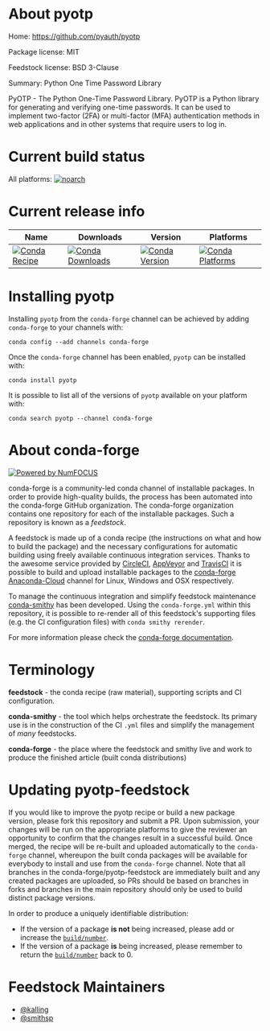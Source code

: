 <!--
# -*- mode: jinja -*-
-->

About pyotp
===========

Home: https://github.com/pyauth/pyotp

Package license: MIT

Feedstock license: BSD 3-Clause

Summary: Python One Time Password Library

PyOTP - The Python One-Time Password Library. PyOTP is a Python library for generating and verifying one-time passwords. It can be used to implement two-factor (2FA) or multi-factor (MFA) authentication methods in web applications and in other systems that require users to log in. 

Current build status
====================

All platforms:
[![noarch](https://img.shields.io/circleci/project/github/conda-forge/pyotp-feedstock/master.svg?label=noarch)](https://circleci.com/gh/conda-forge/pyotp-feedstock)

Current release info
====================

| Name | Downloads | Version | Platforms |
| --- | --- | --- | --- |
| [![Conda Recipe](https://img.shields.io/badge/recipe-pyotp-green.svg)](https://anaconda.org/conda-forge/pyotp) | [![Conda Downloads](https://img.shields.io/conda/dn/conda-forge/pyotp.svg)](https://anaconda.org/conda-forge/pyotp) | [![Conda Version](https://img.shields.io/conda/vn/conda-forge/pyotp.svg)](https://anaconda.org/conda-forge/pyotp) | [![Conda Platforms](https://img.shields.io/conda/pn/conda-forge/pyotp.svg)](https://anaconda.org/conda-forge/pyotp) |

Installing pyotp
================

Installing `pyotp` from the `conda-forge` channel can be achieved by adding `conda-forge` to your channels with:

```
conda config --add channels conda-forge
```

Once the `conda-forge` channel has been enabled, `pyotp` can be installed with:

```
conda install pyotp
```

It is possible to list all of the versions of `pyotp` available on your platform with:

```
conda search pyotp --channel conda-forge
```


About conda-forge
=================

[![Powered by NumFOCUS](https://img.shields.io/badge/powered%20by-NumFOCUS-orange.svg?style=flat&colorA=E1523D&colorB=007D8A)](http://numfocus.org)

conda-forge is a community-led conda channel of installable packages.
In order to provide high-quality builds, the process has been automated into the
conda-forge GitHub organization. The conda-forge organization contains one repository
for each of the installable packages. Such a repository is known as a *feedstock*.

A feedstock is made up of a conda recipe (the instructions on what and how to build
the package) and the necessary configurations for automatic building using freely
available continuous integration services. Thanks to the awesome service provided by
[CircleCI](https://circleci.com/), [AppVeyor](https://www.appveyor.com/)
and [TravisCI](https://travis-ci.org/) it is possible to build and upload installable
packages to the [conda-forge](https://anaconda.org/conda-forge)
[Anaconda-Cloud](https://anaconda.org/) channel for Linux, Windows and OSX respectively.

To manage the continuous integration and simplify feedstock maintenance
[conda-smithy](https://github.com/conda-forge/conda-smithy) has been developed.
Using the ``conda-forge.yml`` within this repository, it is possible to re-render all of
this feedstock's supporting files (e.g. the CI configuration files) with ``conda smithy rerender``.

For more information please check the [conda-forge documentation](https://conda-forge.org/docs/).

Terminology
===========

**feedstock** - the conda recipe (raw material), supporting scripts and CI configuration.

**conda-smithy** - the tool which helps orchestrate the feedstock.
                   Its primary use is in the construction of the CI ``.yml`` files
                   and simplify the management of *many* feedstocks.

**conda-forge** - the place where the feedstock and smithy live and work to
                  produce the finished article (built conda distributions)


Updating pyotp-feedstock
========================

If you would like to improve the pyotp recipe or build a new
package version, please fork this repository and submit a PR. Upon submission,
your changes will be run on the appropriate platforms to give the reviewer an
opportunity to confirm that the changes result in a successful build. Once
merged, the recipe will be re-built and uploaded automatically to the
`conda-forge` channel, whereupon the built conda packages will be available for
everybody to install and use from the `conda-forge` channel.
Note that all branches in the conda-forge/pyotp-feedstock are
immediately built and any created packages are uploaded, so PRs should be based
on branches in forks and branches in the main repository should only be used to
build distinct package versions.

In order to produce a uniquely identifiable distribution:
 * If the version of a package **is not** being increased, please add or increase
   the [``build/number``](https://conda.io/docs/user-guide/tasks/build-packages/define-metadata.html#build-number-and-string).
 * If the version of a package **is** being increased, please remember to return
   the [``build/number``](https://conda.io/docs/user-guide/tasks/build-packages/define-metadata.html#build-number-and-string)
   back to 0.

Feedstock Maintainers
=====================

* [@kalling](https://github.com/kalling/)
* [@smithsp](https://github.com/smithsp/)


